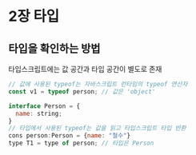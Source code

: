 # 2장 타입

## 타입을 확인하는 방법
타입스크립트에는 값 공간과 타입 공간이 별도로 존재

```js
// 값에 사용된 typeof는 자바스크립트 런타임의 typeof 연산자
const v1 = typeof person; // 값은 'object'

interface Person = {
  name: string;
}
// 타입에서 사용된 typeof는 값을 읽고 타입스크립트 타입 반환
cons person:Person = {name: "철수"}
type T1 = type of person; // 타입은 Person
```